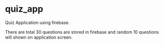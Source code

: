 # quiz_app

Quiz Application using firebase.

There are total 30 questions are stored in firebase and random 10 questions will shown on application screen.
